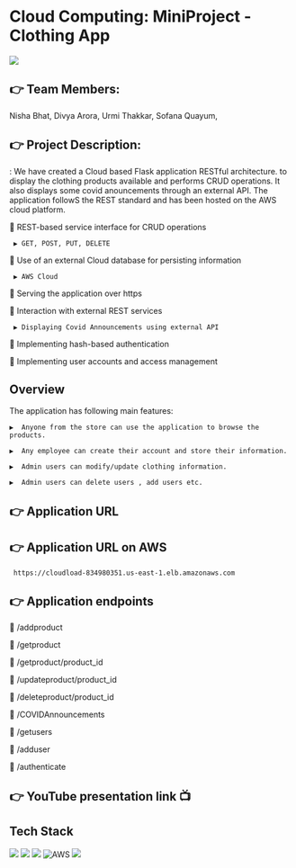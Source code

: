 # Cloud Computing: MiniProject - Clothing App

![](https://img.shields.io/github/languages/count/antra0497/Modalysis?color=orange&style=plastic)


## 👉  Team Members: 
 Nisha Bhat,
 Divya Arora,
 Urmi Thakkar,
 Sofana Quayum,


## 👉   Project Description:
:
We have created a Cloud based Flask application RESTful architecture. to display the clothing products available and performs CRUD operations. It also displays some covid anouncements through an external API. The application followS the REST standard and has been hosted on the AWS cloud platform.

🔵 REST-based service interface for CRUD operations 

     ▶️ GET, POST, PUT, DELETE
 
🔵 Use of an external Cloud database for persisting information

     ▶️ AWS Cloud 
     
🔵 Serving the application over https

🔵 Interaction with external REST services

     ▶️ Displaying Covid Announcements using external API
     

🔵 Implementing hash-based authentication

🔵 Implementing user accounts and access management

## Overview

The application has following main features:

    ▶️  Anyone from the store can use the application to browse the products.

    ▶️  Any employee can create their account and store their information.

    ▶️  Admin users can modify/update clothing information. 

    ▶️  Admin users can delete users , add users etc.
 

## 👉 Application URL
      


## 👉 Application URL on AWS
     https://cloudload-834980351.us-east-1.elb.amazonaws.com 


## 👉 Application endpoints


🔵  /addproduct

🔵  /getproduct

🔵  /getproduct/product_id

🔵  /updateproduct/product_id

🔵  /deleteproduct/product_id

🔵  /COVIDAnnouncements

🔵  /getusers

🔵  /adduser

🔵  /authenticate


## 👉 YouTube presentation link 📺



## Tech Stack

![](https://img.shields.io/badge/Python-14354C?style=for-the-badge&logo=python&logoColor=white)
![](https://img.shields.io/badge/Flask-000000?style=for-the-badge&logo=flask&logoColor=white)
![](https://img.shields.io/badge/GitHub-100000?style=for-the-badge&logo=github&logoColor=white)
![AWS](https://img.shields.io/badge/AWS-%23FF9900.svg?style=for-the-badge&logo=amazon-aws&logoColor=white)
![](https://img.shields.io/badge/Visual_Studio_Code-0078D4?style=for-the-badge&logo=visual%20studio%20code&logoColor=white)






